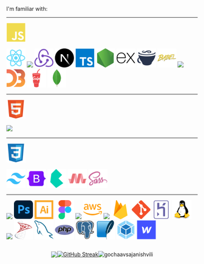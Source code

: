 I'm familiar with:

----------------------------------------------------------------------------------------------------------------
<p>
    <img src="https://github.com/devicons/devicon/blob/master/icons/javascript/javascript-plain.svg" width="50">
</p>
<p>
    <img src="https://github.com/devicons/devicon/blob/master/icons/react/react-original.svg" width="50">
    <img src="https://cdn.worldvectorlogo.com/logos/preact.svg" width="50">
    <img src="https://github.com/devicons/devicon/blob/master/icons/redux/redux-original.svg" width="50">
    <img src="https://github.com/devicons/devicon/blob/master/icons/nextjs/nextjs-original.svg" width="50">
    <img src="https://github.com/devicons/devicon/blob/master/icons/typescript/typescript-original.svg" width="50">
    <img src="https://github.com/devicons/devicon/blob/master/icons/nodejs/nodejs-original.svg" width="50">
    <img src="https://github.com/devicons/devicon/blob/master/icons/express/express-original.svg" width="50">
    <img src="https://github.com/devicons/devicon/blob/master/icons/coffeescript/coffeescript-original.svg" width="50">
    <img src="https://github.com/devicons/devicon/blob/master/icons/babel/babel-original.svg" width="50">
    <img src="https://www.chartjs.org/media/logo-title.svg" width="50">
    <img src="https://github.com/devicons/devicon/blob/master/icons/d3js/d3js-original.svg" width="50">
    <img src="https://github.com/devicons/devicon/blob/master/icons/gulp/gulp-plain.svg" width="50">
    <img src="https://github.com/devicons/devicon/blob/master/icons/mongodb/mongodb-original.svg" width="50">
    
</p>

--------------------------------------------------------------------------------------------------------------------------------------------------------------
<p>
    <img src="https://github.com/devicons/devicon/blob/master/icons/html5/html5-original.svg" width="50">
</p>
<p>
    <img src="https://cdn.worldvectorlogo.com/logos/pug.svg" width="50">
</p>

--------------------------------------------------------------------------------------------------------------------------------------------------------------
<p>
    <img src="https://github.com/devicons/devicon/blob/master/icons/css3/css3-original.svg" width="50">
</p>
<p>
    <img src="https://github.com/devicons/devicon/blob/master/icons/tailwindcss/tailwindcss-original.svg" width="50">
    <img src="https://github.com/devicons/devicon/blob/master/icons/bootstrap/bootstrap-original.svg" width="50">
    <img src="https://github.com/devicons/devicon/blob/master/icons/bulma/bulma-plain.svg" width="50">
    <img src="https://github.com/devicons/devicon/blob/master/icons/materializecss/materializecss-original.svg" width="50">
    <img src="https://github.com/devicons/devicon/blob/master/icons/sass/sass-original.svg" width="50">
</p>

--------------------------------------------------------------------------------------------------------------------------------------------------------------


<p>
    <img src="https://cdn.worldvectorlogo.com/logos/wordpress-icon-1.svg" width="50">
    <img src="https://github.com/devicons/devicon/blob/master/icons/photoshop/photoshop-original.svg" width="50">
    <img src="https://github.com/devicons/devicon/blob/master/icons/illustrator/illustrator-line.svg" width="50">
    <img src="https://github.com/devicons/devicon/blob/master/icons/figma/figma-original.svg" width="50">
    <img src="https://cdn.worldvectorlogo.com/logos/arduino-1.svg" width="50">
    <img src="https://github.com/devicons/devicon/blob/master/icons/amazonwebservices/amazonwebservices-plain-wordmark.svg" width="50">
    <img src="https://cdn.worldvectorlogo.com/logos/electron-1.svg" width="50">
    <img src="https://github.com/devicons/devicon/blob/master/icons/firebase/firebase-original.svg" width="50">
    <img src="https://github.com/devicons/devicon/blob/master/icons/git/git-plain.svg" width="50">
    <img src="https://github.com/devicons/devicon/blob/master/icons/heroku/heroku-original.svg" width="50">
    <img src="https://github.com/devicons/devicon/blob/master/icons/linux/linux-original.svg" width="50">
    <img src="https://cdn.worldvectorlogo.com/logos/mariadb-filled-.svg" width="50">
    <img src="https://github.com/devicons/devicon/blob/master/icons/microsoftsqlserver/microsoftsqlserver-original.svg" width="50">
    <img src="https://github.com/devicons/devicon/blob/master/icons/mysql/mysql-original.svg" width="50">
    <img src="https://github.com/devicons/devicon/blob/master/icons/php/php-original.svg" width="50">
    <img src="https://github.com/devicons/devicon/blob/master/icons/postgresql/postgresql-original.svg" width="50">
    <img src="https://github.com/devicons/devicon/blob/master/icons/sqlite/sqlite-original.svg" width="50">
    <img src="https://github.com/devicons/devicon/blob/master/icons/webpack/webpack-original.svg" width="50">
    <img src="https://github.com/devicons/devicon/blob/master/icons/webflow/webflow-original.svg" width="50">
</p>

<div style="display: flex;justify-content: center;align-items: center;">
    <img src="https://github-readme-stats.vercel.app/api/top-langs/?username=gochaavsajanishvili&layout=compact&langs_count=10&theme=onedark"></img>
    <a href="https://git.io/streak-stats"><img src="https://github-readme-streak-stats.herokuapp.com?user=gochaavsajanishvili&theme=onedark&card_width=300&card_height=190" alt="GitHub Streak" /></a>
<div>

<!-- <p><img align="center" src="https://github-readme-streak-stats.herokuapp.com/?user=gochaavsajanishvili&" alt="gochaavsajanishvili" /></p> -->


<!--
**gochaavsajanishvili/gochaavsajanishvili** is a ✨ _special_ ✨ repository because its `README.md` (this file) appears on your GitHub profile.

Here are some ideas to get you started:

- 🔭 I’m currently working on ...
- 🌱 I’m currently learning ...
- 👯 I’m looking to collaborate on ...
- 🤔 I’m looking for help with ...
- 💬 Ask me about ...
- 📫 How to reach me: ...
- 😄 Pronouns: ...
- ⚡ Fun fact: ...
-->

<p align="right"> <img src="https://komarev.com/ghpvc/?username=gochaavsajanishvili&label=Profile%20views&color=0e75b6&style=flat" alt="gochaavsajanishvili" /> </p>

